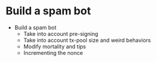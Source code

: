 # Build a spam bot

- Build a spam bot
  - Take into account pre-signing
  - Take into account tx-pool size and weird behaviors
  - Modify mortality and tips
  - Incrementing the nonce
